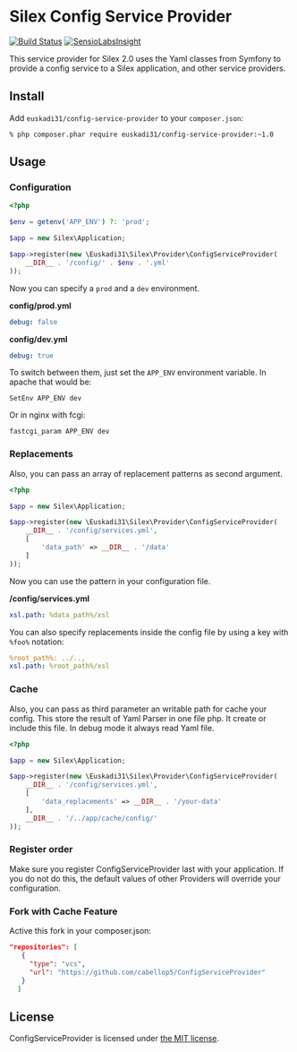 # Silex Config Service Provider

[![Build Status](https://travis-ci.org/euskadi31/ConfigServiceProvider.svg?branch=master)](https://travis-ci.org/euskadi31/ConfigServiceProvider)
[![SensioLabsInsight](https://insight.sensiolabs.com/projects/07bf7885-e810-48e8-9043-e30f49f1f2e7/mini.png)](https://insight.sensiolabs.com/projects/07bf7885-e810-48e8-9043-e30f49f1f2e7)

This service provider for Silex 2.0 uses the Yaml classes from Symfony
to provide a config service to a Silex application, and other service providers.

## Install

Add `euskadi31/config-service-provider` to your `composer.json`:

    % php composer.phar require euskadi31/config-service-provider:~1.0

## Usage

### Configuration

```php
<?php

$env = getenv('APP_ENV') ?: 'prod';

$app = new Silex\Application;

$app->register(new \Euskadi31\Silex\Provider\ConfigServiceProvider(
    __DIR__ . '/config/' . $env . '.yml'
));
```

Now you can specify a `prod` and a `dev` environment.

**config/prod.yml**

```yaml
debug: false
```

**config/dev.yml**

```yaml
debug: true
```

To switch between them, just set the `APP_ENV` environment variable. In apache
that would be:

    SetEnv APP_ENV dev

Or in nginx with fcgi:

    fastcgi_param APP_ENV dev

### Replacements

Also, you can pass an array of replacement patterns as second argument.

```php
<?php

$app = new Silex\Application;

$app->register(new \Euskadi31\Silex\Provider\ConfigServiceProvider(
    __DIR__ . '/config/services.yml',
    [
        'data_path' => __DIR__ . '/data'
    ]
));
```

Now you can use the pattern in your configuration file.

**/config/services.yml**

```yaml
xsl.path: %data_path%/xsl
```

You can also specify replacements inside the config file by using a key with
`%foo%` notation:

```yaml
%root_path%: ../..,
xsl.path: %root_path%/xsl
```

### Cache

Also, you can pass as third parameter an writable path for cache your config.
This store the result of Yaml Parser in one file php. 
It create or include this file.
In debug mode it always read Yaml file.

```php
<?php

$app = new Silex\Application;

$app->register(new \Euskadi31\Silex\Provider\ConfigServiceProvider(
    __DIR__ . '/config/services.yml',
    [
        'data_replacements' => __DIR__ . '/your-data'
    ],
    __DIR__ . '/../app/cache/config/'
));
```


### Register order

Make sure you register ConfigServiceProvider last with your application. If you do not do this,
the default values of other Providers will override your configuration.


### Fork with Cache Feature

Active this fork in your composer.json:

```json
"repositories": [
   {
     "type": "vcs",
     "url": "https://github.com/cabellop5/ConfigServiceProvider"
   }
  ]
```

## License

ConfigServiceProvider is licensed under [the MIT license](LICENSE.md).
